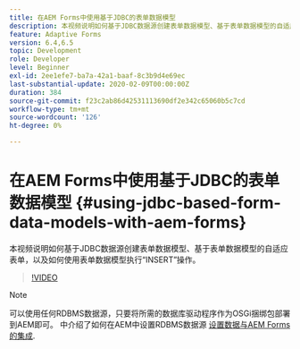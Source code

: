 ```yaml
---
title: 在AEM Forms中使用基于JDBC的表单数据模型
description: 本视频说明如何基于JDBC数据源创建表单数据模型、基于表单数据模型的自适应表单，以及如何使用表单数据模型执行“INSERT”操作。
feature: Adaptive Forms
version: 6.4,6.5
topic: Development
role: Developer
level: Beginner
exl-id: 2ee1efe7-ba7a-42a1-baaf-8c3b9d4e69ec
last-substantial-update: 2020-02-09T00:00:00Z
duration: 384
source-git-commit: f23c2ab86d42531113690df2e342c65060b5c7cd
workflow-type: tm+mt
source-wordcount: '126'
ht-degree: 0%

---
```


# 在AEM Forms中使用基于JDBC的表单数据模型 {#using-jdbc-based-form-data-models-with-aem-forms}

本视频说明如何基于JDBC数据源创建表单数据模型、基于表单数据模型的自适应表单，以及如何使用表单数据模型执行“INSERT”操作。

>[!VIDEO](https://video.tv.adobe.com/v/17736?quality=12&learn=on)

>[!NOTE]
>
>可以使用任何RDBMS数据源，只要将所需的数据库驱动程序作为OSGi捆绑包部署到AEM即可。 中介绍了如何在AEM中设置RDBMS数据源 [设置数据与AEM Forms的集成](/help/forms/adaptive-forms/data-integration-technical-video-setup.md).
